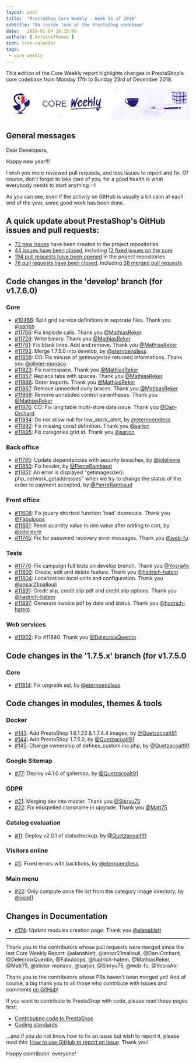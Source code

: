 ```yaml
---
layout: post
title:  "PrestaShop Core Weekly - Week 51 of 2018"
subtitle: "An inside look at the PrestaShop codebase"
date:   2019-01-04 16:15:00
authors: [ AntoineThomas ]
icon: icon-calendar
tags:
 - core-weekly
---
```


This edition of the Core Weekly report highlights changes in PrestaShop's core codebase from Monday 17th to Sunday 23rd of December 2018.

![Core Weekly banner](/assets/images/2018/12/banner-core-weekly.jpg)


## General messages

Dear Developers,

Happy new year!!!

I wish you more reviewed pull requests, and less issues to report and fix. Of course, don't forget to take care of you, for a good health is what everybody needs to start anything :-)

As you can see, even if the activity on GitHub is usually a bit calm at each end of the year, some good work has been done.


## A quick update about PrestaShop's GitHub issues and pull requests:

- [72 new issues](https://github.com/search?q=org%3APrestaShop++-repo%3Aprestashop%2Fprestashop.github.io++is%3Aissue+created%3A2018-12-17..2018-12-23) have been created in the project repositories
- [44 issues have been closed](https://github.com/search?q=org%3APrestaShop++-repo%3Aprestashop%2Fprestashop.github.io++is%3Aissue+closed%3A2018-12-17..2018-12-23), including [12 fixed issues on the core](https://github.com/search?q=org%3APrestaShop++-repo%3Aprestashop%2Fprestashop.github.io++is%3Aissue+label%3Afixed+closed%3A2018-12-17..2018-12-23)
- [194 pull requests have been opened](https://github.com/search?q=org%3APrestaShop++-repo%3Aprestashop%2Fprestashop.github.iop++is%3Apr+created%3A2018-12-17..2018-12-23) in the project repositories
- [78 pull requests have been closed](https://github.com/search?q=org%3APrestaShop++-repo%3Aprestashop%2Fprestashop.github.io++is%3Apr+closed%3A2018-12-17..2018-12-23), including [38 merged pull requests](https://github.com/search?q=org%3APrestaShop++-repo%3Aprestashop%2Fprestashop.github.io++is%3Apr+merged%3A2018-12-17..2018-12-23)

## Code changes in the 'develop' branch (for v1.7.6.0)

### Core

* [#10486](https://github.com/PrestaShop/PrestaShop/pull/10486): Split grid service definitions in separate files. Thank you [@sarjon](https://github.com/sarjon)
* [#11706](https://github.com/PrestaShop/PrestaShop/pull/11706): Fix implode calls. Thank you [@MathiasReker](https://github.com/MathiasReker)
* [#11729](https://github.com/PrestaShop/PrestaShop/pull/11729): Write binary. Thank you [@MathiasReker](https://github.com/MathiasReker)
* [#11781](https://github.com/PrestaShop/PrestaShop/pull/11781): Fix blank lines: Add and remove. Thank you [@MathiasReker](https://github.com/MathiasReker)
* [#11793](https://github.com/PrestaShop/PrestaShop/pull/11793): Merge 1.7.5.0 into develop, by [@eternoendless](https://github.com/eternoendless)
* [#11809](https://github.com/PrestaShop/PrestaShop/pull/11809): CO: Fix misuse of getimagesize returned informations. Thank you [@olivier-monaco](https://github.com/olivier-monaco)
* [#11823](https://github.com/PrestaShop/PrestaShop/pull/11823): Fix namespace. Thank you [@MathiasReker](https://github.com/MathiasReker)
* [#11857](https://github.com/PrestaShop/PrestaShop/pull/11857): Replace tabs with spaces. Thank you [@MathiasReker](https://github.com/MathiasReker)
* [#11866](https://github.com/PrestaShop/PrestaShop/pull/11866): Order imports. Thank you [@MathiasReker](https://github.com/MathiasReker)
* [#11867](https://github.com/PrestaShop/PrestaShop/pull/11867): Remove unneeded curly braces. Thank you [@MathiasReker](https://github.com/MathiasReker)
* [#11869](https://github.com/PrestaShop/PrestaShop/pull/11869): Remove unneeded control parentheses. Thank you [@MathiasReker](https://github.com/MathiasReker)
* [#11876](https://github.com/PrestaShop/PrestaShop/pull/11876): CO: Fix lang table multi-store data issue. Thank you [@Dan-Orchard](https://github.com/Dan-Orchard)
* [#11884](https://github.com/PrestaShop/PrestaShop/pull/11884): Do not allow null for low_stock_alert, by [@eternoendless](https://github.com/eternoendless)
* [#11892](https://github.com/PrestaShop/PrestaShop/pull/11892): Fix missing const definition. Thank you [@sarjon](https://github.com/sarjon)
* [#11895](https://github.com/PrestaShop/PrestaShop/pull/11895): Fix categories grid id. Thank you [@sarjon](https://github.com/sarjon)


### Back office

* [#11785](https://github.com/PrestaShop/PrestaShop/pull/11785): Update dependencies with security breaches, by [@jolelievre](https://github.com/jolelievre)
* [#11850](https://github.com/PrestaShop/PrestaShop/pull/11850): Fix header, by [@PierreRambaud](https://github.com/PierreRambaud)
* [#11851](https://github.com/PrestaShop/PrestaShop/pull/11851): An error is displayed "getimagesize(): php_network_getaddresses" when we try to change the status of the order to payment accepted, by [@PierreRambaud](https://github.com/PierreRambaud)


### Front office

* [#11608](https://github.com/PrestaShop/PrestaShop/pull/11608): Fix jquery shortcut function 'load' deprecate. Thank you [@Fabuloops](https://github.com/Fabuloops)
* [#11661](https://github.com/PrestaShop/PrestaShop/pull/11661): Reset quantity value to min value after adding to cart, by [@jolelievre](https://github.com/jolelievre)
* [#11745](https://github.com/PrestaShop/PrestaShop/pull/11745): Fix for password recovery error messages. Thank you [@web-fu](https://github.com/web-fu)


### Tests

* [#11776](https://github.com/PrestaShop/PrestaShop/pull/11776): Fix campaign full tests on develop branch. Thank you [@YosraAk](https://github.com/YosraAk)
* [#11800](https://github.com/PrestaShop/PrestaShop/pull/11800): Create, edit and delete feature. Thank you [@hadrich-hatem](https://github.com/hadrich-hatem)
* [#11804](https://github.com/PrestaShop/PrestaShop/pull/11804): Localization: local units and configuration. Thank you [@ansar21mallouli](https://github.com/ansar21mallouli)
* [#11891](https://github.com/PrestaShop/PrestaShop/pull/11891): Credit slip, credit slip pdf and credit slip options. Thank you [@hadrich-hatem](https://github.com/hadrich-hatem)
* [#11897](https://github.com/PrestaShop/PrestaShop/pull/11897): Generate invoice pdf by date and status. Thank you [@hadrich-hatem](https://github.com/hadrich-hatem)


### Web services

* [#11902](https://github.com/PrestaShop/PrestaShop/pull/11902): Fix #11840. Thank you [@DelecroixQuentin](https://github.com/DelecroixQuentin)


## Code changes in the '1.7.5.x' branch (for v1.7.5.0

### Core

* [#11814](https://github.com/PrestaShop/PrestaShop/pull/11814): Fix upgrade sql, by [@eternoendless](https://github.com/eternoendless)


## Code changes in modules, themes & tools


### Docker

* [#143](https://github.com/PrestaShop/docker/pull/143):  Add PrestaShop 1.6.1.23 & 1.7.4.4 images, by [@Quetzacoalt91](https://github.com/Quetzacoalt91)
* [#144](https://github.com/PrestaShop/docker/pull/144): Add PrestaShop 1.7.5.0, by [@Quetzacoalt91](https://github.com/Quetzacoalt91)
* [#145](https://github.com/PrestaShop/docker/pull/145): Change ownership of defines_custom.inc.php, by [@Quetzacoalt91](https://github.com/Quetzacoalt91)


### Google Sitemap

* [#77](https://github.com/PrestaShop/gsitemap/pull/77): Deploy v4.1.0 of gsitemap, by [@Quetzacoalt91](https://github.com/Quetzacoalt91)


### GDPR

* [#21](https://github.com/PrestaShop/psgdpr/pull/21): Merging dev into master. Thank you [@Shiryu75](https://github.com/Shiryu75)
* [#22](https://github.com/PrestaShop/psgdpr/pull/22): Fix misspelled classname in upgrade. Thank you [@Matt75](https://github.com/Matt75)


### Catalog evaluation

* [#11](https://github.com/PrestaShop/statscheckup/pull/11): Deploy v2.0.1 of statscheckup, by [@Quetzacoalt91](https://github.com/Quetzacoalt91)


### Visitors online

* [#5](https://github.com/PrestaShop/statslive/pull/5): Fixed errors with backticks, by [@eternoendless](https://github.com/eternoendless)


### Main menu

* [#22](https://github.com/PrestaShop/ps_mainmenu/pull/22): Only compute once file list from the category image directory, by [@jocel1](https://github.com/jocel1)


## Changes in Documentation

* [#174](https://github.com/PrestaShop/docs/pull/174): Update modules creation page. Thank you [@alanablett](https://github.com/alanablett)


<hr />

Thank you to the contributors whose pull requests were merged since the last Core Weekly Report: @alanablett, @ansar21mallouli, @Dan-Orchard, @DelecroixQuentin, @Fabuloops, @hadrich-hatem, @MathiasReker, @Matt75, @olivier-monaco, @sarjon, @Shiryu75, @web-fu, @YosraAk!

Thank you to the contributors whose PRs haven't been merged yet! And of course, a big thank you to all those who contribute with issues and comments [on GitHub](https://github.com/PrestaShop/PrestaShop)!

If you want to contribute to PrestaShop with code, please read these pages first:

 * [Contributing code to PrestaShop](https://devdocs.prestashop.com/1.7/contribute/contribution-guidelines/)
 * [Coding standards](https://devdocs.prestashop.com/1.7/development/coding-standards/)

...and if you do not know how to fix an issue but wish to report it, please read this: [How to use GitHub to report an issue](https://devdocs.prestashop.com/1.7/contribute/contribute-reporting-issues/). Thank you!

Happy contributin' everyone!
